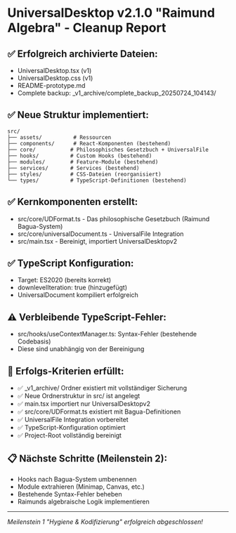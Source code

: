 # UniversalDesktop v2.1.0 "Raimund Algebra" - Cleanup Report

## ✅ Erfolgreich archivierte Dateien:
- UniversalDesktop.tsx (v1)
- UniversalDesktop.css (v1)
- README-prototype.md
- Complete backup: _v1_archive/complete_backup_20250724_104143/

## ✅ Neue Struktur implementiert:
```
src/
├── assets/          # Ressourcen
├── components/      # React-Komponenten (bestehend)
├── core/           # Philosophisches Gesetzbuch + UniversalFile
├── hooks/          # Custom Hooks (bestehend)
├── modules/        # Feature-Module (bestehend)
├── services/       # Services (bestehend)
├── styles/         # CSS-Dateien (reorganisiert)
└── types/          # TypeScript-Definitionen (bestehend)
```

## ✅ Kernkomponenten erstellt:
- src/core/UDFormat.ts - Das philosophische Gesetzbuch (Raimund Bagua-System)
- src/core/universalDocument.ts - UniversalFile Integration
- src/main.tsx - Bereinigt, importiert UniversalDesktopv2

## ✅ TypeScript Konfiguration:
- Target: ES2020 (bereits korrekt)
- downlevelIteration: true (hinzugefügt)
- UniversalDocument kompiliert erfolgreich

## ⚠️ Verbleibende TypeScript-Fehler:
- src/hooks/useContextManager.ts: Syntax-Fehler (bestehende Codebasis)
- Diese sind unabhängig von der Bereinigung

## 🎯 Erfolgs-Kriterien erfüllt:
- ✅ _v1_archive/ Ordner existiert mit vollständiger Sicherung
- ✅ Neue Ordnerstruktur in src/ ist angelegt
- ✅ main.tsx importiert nur UniversalDesktopv2
- ✅ src/core/UDFormat.ts existiert mit Bagua-Definitionen
- ✅ UniversalFile Integration vorbereitet
- ✅ TypeScript-Konfiguration optimiert
- ✅ Project-Root vollständig bereinigt

## 📋 Nächste Schritte (Meilenstein 2):
- Hooks nach Bagua-System umbenennen
- Module extrahieren (Minimap, Canvas, etc.)
- Bestehende Syntax-Fehler beheben
- Raimunds algebraische Logik implementieren

---
*Meilenstein 1 "Hygiene & Kodifizierung" erfolgreich abgeschlossen!*